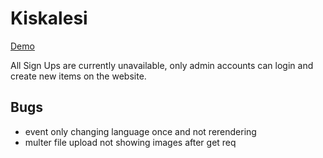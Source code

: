 # Kiskalesi

[Demo](https://kizkalesi.herokuapp.com)

All Sign Ups are currently unavailable, only admin accounts can login
and create new items on the website. 

## Bugs

- event only changing language once and not rerendering
- multer file upload not showing images after get req
